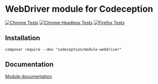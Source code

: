# WebDriver module for Codeception

[![Chrome Tests](https://github.com/Codeception/module-webdriver/actions/workflows/php.yml/badge.svg)](https://github.com/Codeception/module-webdriver/actions/workflows/webdriver-chrome.yml) [![Chrome Headless Tests](https://github.com/Codeception/module-webdriver/actions/workflows/php.yml/badge.svg)](https://github.com/Codeception/module-webdriver/actions/workflows/webdriver-chrome.yml)  [![Firefox Tests](https://github.com/Codeception/module-webdriver/actions/workflows/php.yml/badge.svg)](https://github.com/Codeception/module-webdriver/actions/workflows/webdriver-firefox.yml)


## Installation

```
composer require --dev "codeception/module-webdriver"
```

## Documentation

<a href="https://codeception.com/docs/modules/WebDriver">Module documentation</a>
